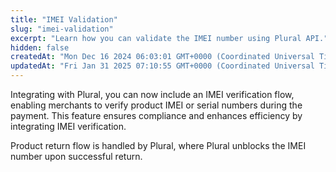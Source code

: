 ```yaml
---
title: "IMEI Validation"
slug: "imei-validation"
excerpt: "Learn how you can validate the IMEI number using Plural API."
hidden: false
createdAt: "Mon Dec 16 2024 06:03:01 GMT+0000 (Coordinated Universal Time)"
updatedAt: "Fri Jan 31 2025 07:10:55 GMT+0000 (Coordinated Universal Time)"
---
```

Integrating with Plural, you can now include an IMEI verification flow, enabling merchants to verify product IMEI or serial numbers during the payment. This feature ensures compliance and enhances efficiency by integrating IMEI verification.

Product return flow is handled by Plural, where Plural unblocks the IMEI number upon successful return.
